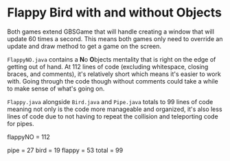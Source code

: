 # Flappy Bird with and without Objects
Both games extend GBSGame that will handle creating a window that will update 60 times a second. This means both games only need to override an update and draw method to get a game on the screen.

`FlappyNO.java` contains a **N**o **O**bjects mentality that is right on the edge of getting out of hand. At 112 lines of code (excluding whitespace, closing braces, and comments), it's relatively short which means it's easier to work with. Going through the code though without comments could take a while to make sense of what's going on.

`Flappy.java` alongside `Bird.java` and `Pipe.java` totals to 99 lines of code meaning not only is the code more manageable and organized, it's also less lines of code due to not having to repeat the collision and teleporting code for pipes.


flappyNO = 112

pipe = 27
bird = 19
flappy = 53
total = 99